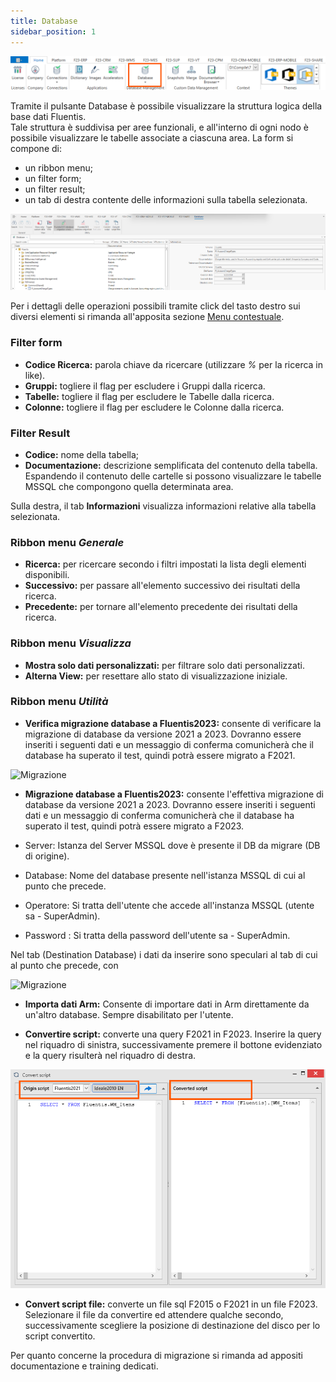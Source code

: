 ```yaml
---
title: Database
sidebar_position: 1
---
```


![](../../../../static/images/20241217113658.png)

Tramite il pulsante Database è possibile visualizzare la struttura logica della base dati Fluentis.  
Tale struttura è suddivisa per aree funzionali, e all'interno di ogni nodo è possibile visualizzare le tabelle associate a ciascuna area.
La form si compone di:

* un ribbon menu;
* un filter form;
* un filter result;
* un tab di destra contente delle informazioni sulla tabella selezionata.

![](../../../../static/images/20241218114819.png)

Per i dettagli delle operazioni possibili tramite click del tasto destro sui diversi elementi si rimanda all'apposita sezione [Menu contestuale](menuContestuale).

### Filter form
* **Codice Ricerca:** parola chiave da ricercare (utilizzare _%_ per la ricerca in like).
* **Gruppi:** togliere il flag per escludere i Gruppi dalla ricerca.
* **Tabelle:** togliere il flag per escludere le Tabelle dalla ricerca.
* **Colonne:** togliere il flag per escludere le Colonne dalla ricerca.

### Filter Result
* **Codice:** nome della tabella;
* **Documentazione:** descrizione semplificata del contenuto della tabella.
Espandendo il contenuto delle cartelle si possono visualizzare le tabelle MSSQL che compongono quella determinata area.  

Sulla destra, il tab **Informazioni** visualizza informazioni relative alla tabella selezionata.

### Ribbon menu _Generale_
* **Ricerca:** per ricercare secondo i filtri impostati la lista degli elementi disponibili.
* **Successivo:** per passare all'elemento successivo dei risultati della ricerca.
* **Precedente:** per tornare all'elemento precedente dei risultati della ricerca.

### Ribbon menu _Visualizza_
* **Mostra solo dati personalizzati:** per filtrare solo dati personalizzati.
* **Alterna View:** per resettare allo stato di visualizzazione iniziale.

### Ribbon menu _Utilità_
* **Verifica migrazione database a Fluentis2023:** consente di verificare la migrazione di database da versione 2021 a 2023.
Dovranno essere inseriti i seguenti dati e un messaggio di conferma comunicherà che il database ha superato il test, quindi potrà essere migrato a F2021.

![Migrazione](/img/home/databaseSchemas/database/verificamigrazione.png)
* **Migrazione database a Fluentis2023:** consente l'effettiva migrazione di database da versione 2021 a 2023.
Dovranno essere inseriti i seguenti dati e un messaggio di conferma comunicherà che il database ha superato il test, quindi potrà essere migrato a F2023.

* Server: Istanza del Server MSSQL dove è presente il DB da migrare (DB di origine).
* Database: Nome del database presente nell'istanza MSSQL di cui al punto che precede.  
* Operatore: Si tratta dell'utente che accede all'instanza MSSQL (utente sa - SuperAdmin).
* Password : Si tratta della password dell'utente sa - SuperAdmin.

Nel tab (Destination Database) i dati da inserire sono speculari al tab di cui al punto che precede, con 


![Migrazione](/img/home/databaseSchemas/database/migrazionedatabase.png)
* **Importa dati Arm:** Consente di importare dati in Arm direttamente da un'altro database. Sempre disabilitato per l'utente.

* **Convertire script:** converte una query F2021 in F2023.
Inserire la query nel riquadro di sinistra, successivamente premere il bottone evidenziato e la query risulterà nel riquadro di destra.

![](../../../../static/images/20241202103923.png)

* **Convert script file:** converte un file sql F2015 o F2021 in un file F2023. 
Selezionare il file da convertire ed attendere qualche secondo, successivamente scegliere la posizione di destinazione del disco per lo script convertito.

Per quanto concerne la procedura di migrazione si rimanda ad appositi documentazione e training dedicati.   
